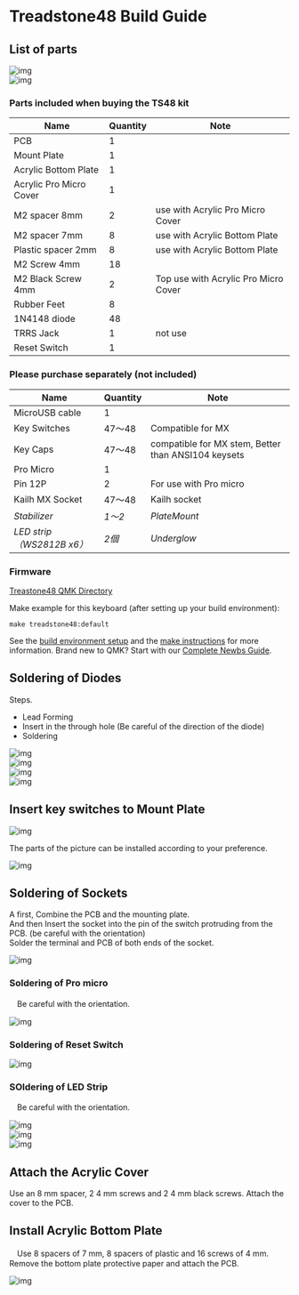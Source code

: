 # Treadstone48 Build Guide

## List of parts

![img](_image/20181216-PC160156.jpg)  
![img](_image/20181216-PC160159.jpg)  

### Parts included when buying the TS48 kit

| Name | Quantity | Note |
| ---- | ---- | --- |
| PCB | 1 | |
| Mount Plate | 1 | |
| Acrylic Bottom Plate | 1 | |
| Acrylic Pro Micro Cover | 1 | |
| M2 spacer 8mm | 2 | use with Acrylic Pro Micro Cover |
| M2 spacer 7mm | 8 | use with Acrylic Bottom Plate |
| Plastic spacer 2mm | 8 | use with Acrylic Bottom Plate |
| M2 Screw 4mm | 18 | |
| M2 Black Screw 4mm| 2 | Top use with Acrylic Pro Micro Cover |
| Rubber Feet | 8 |  |
| 1N4148 diode | 48 |  |
| TRRS Jack | 1 | not use |
| Reset Switch | 1 | |

### Please purchase separately (not included)

| Name | Quantity | Note |
| ---- | ---- | --- |
| MicroUSB cable | 1 | |
| Key Switches | 47～48 | Compatible for MX |
| Key Caps | 47～48 | compatible for MX stem, Better than ANSI104 keysets |
| Pro Micro | 1 | |
| Pin  12P | 2 | For use with Pro micro |
| Kailh MX Socket | 47〜48 | Kailh socket |
| *Stabilizer* | *1～2* | *PlateMount* |
| *LED strip（WS2812B x6）* | *2個* | *Underglow* |

### Firmware

[Treastone48 QMK Directory](https://github.com/qmk/qmk_firmware/tree/master/keyboards/treadstone48)

Make example for this keyboard (after setting up your build environment):

    make treadstone48:default

See the [build environment setup](https://docs.qmk.fm/#/getting_started_build_tools) and the [make instructions](https://docs.qmk.fm/#/getting_started_make_guide) for more information. Brand new to QMK? Start with our [Complete Newbs Guide](https://docs.qmk.fm/#/newbs).

## Soldering of Diodes

Steps.  

 - Lead Forming
 - Insert in the through hole (Be careful of the direction of the diode)
 - Soldering

![img](_image/20181216-PC160164.jpg)  
![img](_image/diode.png)  
![img](_image/20181216-PC160165.jpg)  
![img](_image/20181216-PC160169.jpg)  

## Insert key switches to Mount Plate

![img](_image/20181216-PC160160.jpg)  

 
The parts of the picture can be installed according to your preference.  

![img](_image/20181216-PC160161.jpg)  

## Soldering of Sockets

 A first, Combine the PCB and the mounting plate.  
 And then Insert the socket into the pin of the switch protruding from the PCB. (be careful with the orientation)  
 Solder the terminal and PCB of both ends of the socket.  

![img](_image/20181223-PC230008.jpg)  

### Soldering of Pro micro

　Be careful with the orientation.  

![img](_image/20190202-P2020261.jpg)  

### Soldering of Reset Switch

![img](_image/20181223-PC230006.jpg)  

### SOldering of LED Strip

　Be careful with the orientation.  

![img](_image/20181216-PC160176.jpg)  
![img](_image/20181223-PC230007.jpg)  
![img](_image/20181223-PC230008.jpg)  

## Attach the Acrylic Cover

Use an 8 mm spacer, 2 4 mm screws and 2 4 mm black screws. Attach the cover to the PCB.

## Install Acrylic Bottom Plate

　Use 8 spacers of 7 mm, 8 spacers of plastic and 16 screws of 4 mm. Remove the bottom plate protective paper and attach the PCB.

![img](_image/20181220-PC200005.jpg)  
